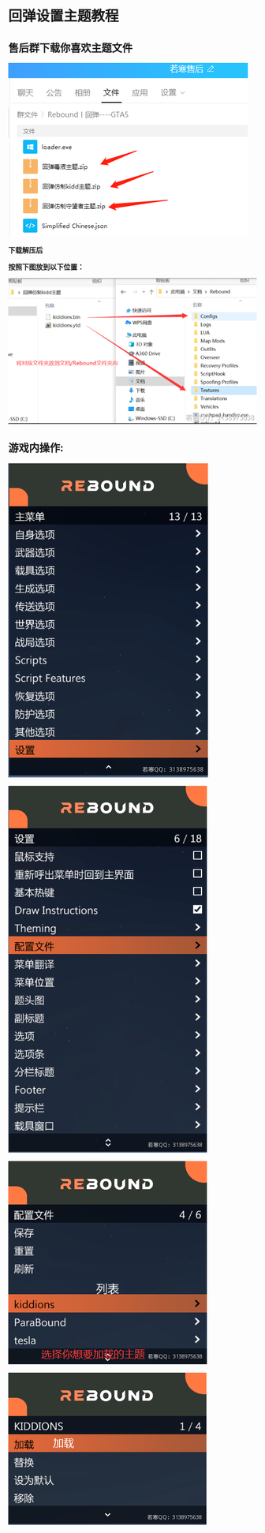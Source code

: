 # 回弹设置主题教程

## **售后群下载你喜欢主题文件**

****![](<../../.gitbook/assets/image (24) (1) (1) (1) (1) (1).png>)****

**下载解压后**

**按照下图放到以下位置：**

****![](<../../.gitbook/assets/image (15) (1) (1) (1) (1) (1).png>)****

## **游戏内操作:**

![](<../../.gitbook/assets/image (34) (1) (1) (1).png>)

![](<../../.gitbook/assets/image (27) (1) (1).png>)

![](<../../.gitbook/assets/image (4).png>)

![](<../../.gitbook/assets/image (5) (1) (1).png>)
